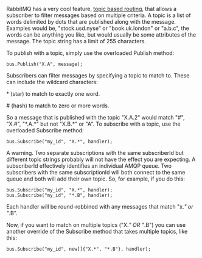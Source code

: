 RabbitMQ has a very cool feature, [topic based routing](http://www.rabbitmq.com/tutorials/tutorial-five-python.html), that allows a subscriber to filter messages based on multiple criteria. A topic is a list of words delimited by dots that are published along with the message. Examples would be, "stock.usd.nyse" or "book.uk.london" or "a.b.c", the words can be anything you like, but would usually be some attributes of the message. The topic string has a limit of 255 characters.

To publish with a topic, simply use the overloaded Publish method:

    bus.Publish("X.A", message);
  
Subscribers can filter messages by specifying a topic to match to. These can include the wildcard characters:

\* (star) to match to exactly one word.

\# (hash) to match to zero or more words.

So a message that is published with the topic "X.A.2" would match "\#", "X.\#", "\*.A.\*" but not "X.B.\*" or "A". To subscribe with a topic, use the overloaded Subscribe method:

    bus.Subscribe("my_id", "X.*", handler);
  
A warning. Two separate subscriptions with the same subscriberId but different topic strings probably will not have the effect you are expecting. A subscriberId effectively identifies an individual AMQP queue. Two subscribers with the same subscriptionId will both connect to the same queue and both will add their own topic. So, for example, if you do this:

    bus.Subscribe("my_id", "X.*", handler);
    bus.Subscribe("my_id", "*.B", handler);
  
Each handler will be round-robbined with any messages that match "x.*" or "*.B".

Now, if you want to match on multiple topics ("X.*" OR "*.B") you can use another override of the Subscribe method that takes multiple topics, like this:

    bus.Subscribe("my_id", new[]{"X.*", "*.B"}, handler);